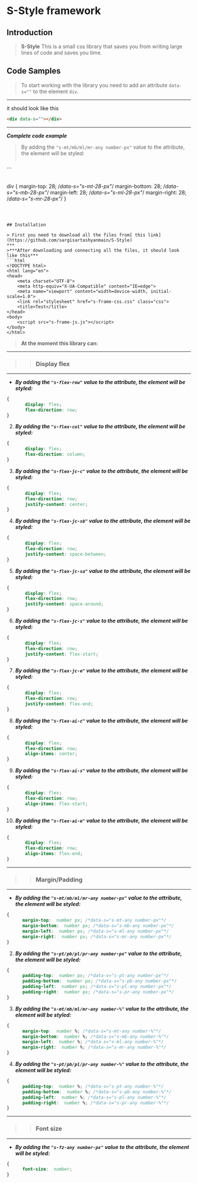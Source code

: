 # S-Style framework

## Introduction

> **S-Style** This is a small css library that saves you from writing large lines of code and saves you time.


## Code Samples

> To start working with the library you need to add an attribute `data-s=""` to the element  `div`.
***
it should look like this
```html
<div data-s=""></div>
```
***
***Complete code example***

>By adding the `"s-mt/mb/ml/mr-any number-px"` value to the attribute, the element will be styled:
>```html
<div data-s="s-mt/mb/ml/mr-any number-px"></div>
```

>```css 
div {
      margin-top:  28; /*data-s="s-mt-28-px"*/
      margin-bottom:  28; /*data-s="s-mb-28-px"*/
      margin-left:  28; /*data-s="s-ml-28-px"*/
      margin-right:  28; /*data-s="s-mr-28-px"*/
}
```



## Installation

> First you need to download all the files from[ this link](https://github.com/sargisartashyanmain/S-Style)
***
>***After downloading and connecting all the files, it should look like this***
```html
<!DOCTYPE html>
<html lang="en">
<head>
    <meta charset="UTF-8">
    <meta http-equiv="X-UA-Compatible" content="IE=edge">
    <meta name="viewport" content="width=device-width, initial-scale=1.0">
    <link rel="stylesheet" href="s-frame-css.css" class="css">
    <title>Test</title>
</head>
<body>
    <script src="s-frame-js.js"></script>
</body>
</html>
```

> **At the moment this library can:**
***
>> ### Display flex
***
* ***By adding the `"s-flex-row"` value to the attribute, the element will be styled:***
```css
{
       display: flex;
       flex-direction: row;
}
```
2. ***By adding the `"s-flex-col"` value to the attribute, the element will be styled:***
```css
{
       display: flex;
       flex-direction: column;
}
```
3. ***By adding the `"s-flex-jc-c"` value to the attribute, the element will be styled:***
```css
{
       display: flex;
       flex-direction: row;
       justify-content: center;
}
```
4. ***By adding the `"s-flex-jc-sb"` value to the attribute, the element will be styled:***
```css
{
       display: flex;
       flex-direction: row;
       justify-content: space-between;
}
```
5. ***By adding the `"s-flex-jc-sa"` value to the attribute, the element will be styled:***
```css
{
       display: flex;
       flex-direction: row;
       justify-content: space-around;
}
```
6. ***By adding the `"s-flex-jc-s"` value to the attribute, the element will be styled:***
```css
{
       display: flex;
       flex-direction: row;
       justify-content: flex-start;
}
```
7. ***By adding the `"s-flex-jc-e"` value to the attribute, the element will be styled:***
```css
{
       display: flex;
       flex-direction: row;
       justify-content: flex-end;
}
```
8. ***By adding the `"s-flex-ai-c"` value to the attribute, the element will be styled:***
```css
{
       display: flex;
       flex-direction: row;
       align-items: center;
}
```
9. ***By adding the `"s-flex-ai-s"` value to the attribute, the element will be styled:***
```css
{
       display: flex;
       flex-direction: row;
       align-items: flex-start;
}
```
10. ***By adding the `"s-flex-ai-e"` value to the attribute, the element will be styled:***
```css
{
       display: flex;
       flex-direction: row;
       align-items: flex-end;
}
```
***

>> ### Margin/Padding
***
* ***By adding the `"s-mt/mb/ml/mr-any number-px"` value to the attribute, the element will be styled:***
```css 
{
      margin-top:  number px; /*data-s="s-mt-any number-px"*/
      margin-bottom:  number px; /*data-s="s-mb-any number-px"*/
      margin-left:  number px; /*data-s="s-ml-any number-px"*/
      margin-right:  number px; /*data-s="s-mr-any number-px"*/
}
```
2. ***By adding the `"s-pt/pb/pl/pr-any number-px"` value to the attribute, the element will be styled:***
```css 
{
      padding-top:  number px; /*data-s="s-pt-any number-px"*/
      padding-bottom:  number px; /*data-s="s-pb-any number-px"*/
      padding-left:  number px; /*data-s="s-pl-any number-px"*/
      padding-right:  number px; /*data-s="s-pr-any number-px"*/
}
```
3. ***By adding the `"s-mt/mb/ml/mr-any number-%"` value to the attribute, the element will be styled:***
```css 
{
      margin-top:  number %; /*data-s="s-mt-any number-%"*/
      margin-bottom:  number %; /*data-s="s-mb-any number-%"*/
      margin-left:  number %; /*data-s="s-ml-any number-%"*/
      margin-right:  number %; /*data-s="s-mr-any number-%"*/
}
```
4. ***By adding the `"s-pt/pb/pl/pr-any number-%"` value to the attribute, the element will be styled:***
```css 
{
      padding-top:  number %; /*data-s="s-pt-any number-%"*/
      padding-bottom:  number %; /*data-s="s-pb-any number-%"*/
      padding-left:  number %; /*data-s="s-pl-any number-%"*/
      padding-right:  number %; /*data-s="s-pr-any number-%"*/
}
```
***
>> ### Font size
***
* ***By adding the `"s-fz-any number-px"` value to the attribute, the element will be styled:***
```css 
{
      font-size:  number;
}
```
